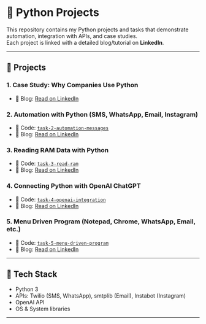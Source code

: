 # 🐍 Python Projects

This repository contains my Python projects and tasks that demonstrate automation, integration with APIs, and case studies.  
Each project is linked with a detailed blog/tutorial on **LinkedIn**.

---

## 📂 Projects

### 1. Case Study: Why Companies Use Python
- 📖 Blog: [Read on LinkedIn](https://www.linkedin.com/feed/update/urn:li:activity:7120760112633253888?utm_source=share&utm_medium=member_desktop)

### 2. Automation with Python (SMS, WhatsApp, Email, Instagram)
- 📂 Code: [`task-2-automation-messages`](./task-2-automation-messages)
- 📖 Blog: [Read on LinkedIn](https://www.linkedin.com/feed/update/urn:li:activity:7150393716094959616?utm_source=share&utm_medium=member_desktop)

### 3. Reading RAM Data with Python
- 📂 Code: [`task-3-read-ram`](./task-3-read-ram)
- 📖 Blog: [Read on LinkedIn](https://www.linkedin.com/posts/aman-kant-mahto_task-1-of-python-how-to-read-ram-to-read-activity-7089303191791579137-WzZ8)

### 4. Connecting Python with OpenAI ChatGPT
- 📂 Code: [`task-4-openai-integration`](./task-4-openai-integration)
- 📖 Blog: [Read on LinkedIn](https://www.linkedin.com/posts/aman-kant-mahto_integeration-of-chatgpt-with-python-activity-7253636583931740160-n-Ul)

### 5. Menu Driven Program (Notepad, Chrome, WhatsApp, Email, etc.)
- 📂 Code: [`task-5-menu-driven-program`](./task-5-menu-driven-program)
- 📖 Blog: [Read on LinkedIn](https://www.linkedin.com/posts/aman-kant-mahto_menu-based-program-using-python-activity-7253640385606934528-FRQh)

---

## 🔧 Tech Stack
- Python 3
- APIs: Twilio (SMS, WhatsApp), smtplib (Email), Instabot (Instagram)
- OpenAI API
- OS & System libraries

---


